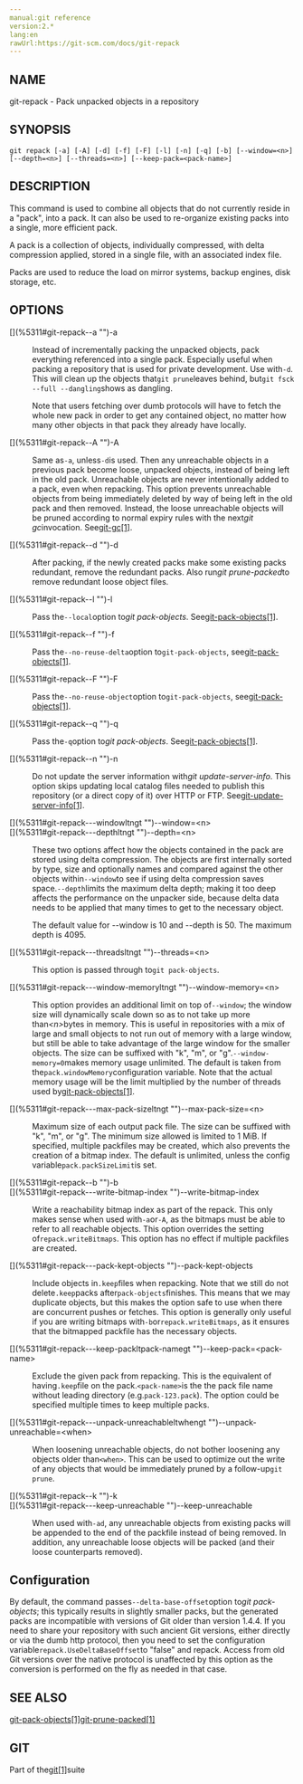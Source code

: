 ```yaml
---
manual:git reference
version:2.*
lang:en
rawUrl:https://git-scm.com/docs/git-repack
---
```



## [](%5311#_name "")NAME<a name="_name"></a>


git-repack - Pack unpacked objects in a repository





## [](%5311#_synopsis "")SYNOPSIS<a name="_synopsis"></a>

```
git repack [-a] [-A] [-d] [-f] [-F] [-l] [-n] [-q] [-b] [--window=<n>] [--depth=<n>] [--threads=<n>] [--keep-pack=<pack-name>]
```




## [](%5311#_description "")DESCRIPTION<a name="_description"></a>


This command is used to combine all objects that do not currently reside in a &quot;pack&quot;, into a pack. It can also be used to re-organize existing packs into a single, more efficient pack.




A pack is a collection of objects, individually compressed, with delta compression applied, stored in a single file, with an associated index file.




Packs are used to reduce the load on mirror systems, backup engines, disk storage, etc.





## [](%5311#_options "")OPTIONS<a name="_options"></a>
<dl><dt id='git-repack--a'>[](%5311#git-repack--a "")-a</dt><dd>

Instead of incrementally packing the unpacked objects, pack everything referenced into a single pack. Especially useful when packing a repository that is used for private development. Use with`-d`. This will clean up the objects that`git prune`leaves behind, but`git fsck --full --dangling`shows as dangling.



Note that users fetching over dumb protocols will have to fetch the whole new pack in order to get any contained object, no matter how many other objects in that pack they already have locally.


</dd><dt id='git-repack--A'>[](%5311#git-repack--A "")-A</dt><dd>

Same as`-a`, unless`-d`is used. Then any unreachable objects in a previous pack become loose, unpacked objects, instead of being left in the old pack. Unreachable objects are never intentionally added to a pack, even when repacking. This option prevents unreachable objects from being immediately deleted by way of being left in the old pack and then removed. Instead, the loose unreachable objects will be pruned according to normal expiry rules with the next<em>git gc</em>invocation. See[git-gc[1]](%2298  "").

</dd><dt id='git-repack--d'>[](%5311#git-repack--d "")-d</dt><dd>

After packing, if the newly created packs make some existing packs redundant, remove the redundant packs. Also run<em>git prune-packed</em>to remove redundant loose object files.

</dd><dt id='git-repack--l'>[](%5311#git-repack--l "")-l</dt><dd>

Pass the`--local`option to<em>git pack-objects</em>. See[git-pack-objects[1]](%5380  "").

</dd><dt id='git-repack--f'>[](%5311#git-repack--f "")-f</dt><dd>

Pass the`--no-reuse-delta`option to`git-pack-objects`, see[git-pack-objects[1]](%5380  "").

</dd><dt id='git-repack--F'>[](%5311#git-repack--F "")-F</dt><dd>

Pass the`--no-reuse-object`option to`git-pack-objects`, see[git-pack-objects[1]](%5380  "").

</dd><dt id='git-repack--q'>[](%5311#git-repack--q "")-q</dt><dd>

Pass the`-q`option to<em>git pack-objects</em>. See[git-pack-objects[1]](%5380  "").

</dd><dt id='git-repack--n'>[](%5311#git-repack--n "")-n</dt><dd>

Do not update the server information with<em>git update-server-info</em>. This option skips updating local catalog files needed to publish this repository (or a direct copy of it) over HTTP or FTP. See[git-update-server-info[1]](%2306  "").

</dd><dt id='git-repack---windowltngt'>[](%5311#git-repack---windowltngt "")--window=&lt;n&gt;</dt><dt id='git-repack---depthltngt'>[](%5311#git-repack---depthltngt "")--depth=&lt;n&gt;</dt><dd>

These two options affect how the objects contained in the pack are stored using delta compression. The objects are first internally sorted by type, size and optionally names and compared against the other objects within`--window`to see if using delta compression saves space.`--depth`limits the maximum delta depth; making it too deep affects the performance on the unpacker side, because delta data needs to be applied that many times to get to the necessary object.



The default value for --window is 10 and --depth is 50. The maximum depth is 4095.


</dd><dt id='git-repack---threadsltngt'>[](%5311#git-repack---threadsltngt "")--threads=&lt;n&gt;</dt><dd>

This option is passed through to`git pack-objects`.

</dd><dt id='git-repack---window-memoryltngt'>[](%5311#git-repack---window-memoryltngt "")--window-memory=&lt;n&gt;</dt><dd>

This option provides an additional limit on top of`--window`; the window size will dynamically scale down so as to not take up more than<em>&lt;n&gt;</em>bytes in memory. This is useful in repositories with a mix of large and small objects to not run out of memory with a large window, but still be able to take advantage of the large window for the smaller objects. The size can be suffixed with &quot;k&quot;, &quot;m&quot;, or &quot;g&quot;.`--window-memory=0`makes memory usage unlimited. The default is taken from the`pack.windowMemory`configuration variable. Note that the actual memory usage will be the limit multiplied by the number of threads used by[git-pack-objects[1]](%5380  "").

</dd><dt id='git-repack---max-pack-sizeltngt'>[](%5311#git-repack---max-pack-sizeltngt "")--max-pack-size=&lt;n&gt;</dt><dd>

Maximum size of each output pack file. The size can be suffixed with &quot;k&quot;, &quot;m&quot;, or &quot;g&quot;. The minimum size allowed is limited to 1 MiB. If specified, multiple packfiles may be created, which also prevents the creation of a bitmap index. The default is unlimited, unless the config variable`pack.packSizeLimit`is set.

</dd><dt id='git-repack--b'>[](%5311#git-repack--b "")-b</dt><dt id='git-repack---write-bitmap-index'>[](%5311#git-repack---write-bitmap-index "")--write-bitmap-index</dt><dd>

Write a reachability bitmap index as part of the repack. This only makes sense when used with`-a`or`-A`, as the bitmaps must be able to refer to all reachable objects. This option overrides the setting of`repack.writeBitmaps`. This option has no effect if multiple packfiles are created.

</dd><dt id='git-repack---pack-kept-objects'>[](%5311#git-repack---pack-kept-objects "")--pack-kept-objects</dt><dd>

Include objects in`.keep`files when repacking. Note that we still do not delete`.keep`packs after`pack-objects`finishes. This means that we may duplicate objects, but this makes the option safe to use when there are concurrent pushes or fetches. This option is generally only useful if you are writing bitmaps with`-b`or`repack.writeBitmaps`, as it ensures that the bitmapped packfile has the necessary objects.

</dd><dt id='git-repack---keep-packltpack-namegt'>[](%5311#git-repack---keep-packltpack-namegt "")--keep-pack=&lt;pack-name&gt;</dt><dd>

Exclude the given pack from repacking. This is the equivalent of having`.keep`file on the pack.`<pack-name>`is the the pack file name without leading directory (e.g.`pack-123.pack`). The option could be specified multiple times to keep multiple packs.

</dd><dt id='git-repack---unpack-unreachableltwhengt'>[](%5311#git-repack---unpack-unreachableltwhengt "")--unpack-unreachable=&lt;when&gt;</dt><dd>

When loosening unreachable objects, do not bother loosening any objects older than`<when>`. This can be used to optimize out the write of any objects that would be immediately pruned by a follow-up`git prune`.

</dd><dt id='git-repack--k'>[](%5311#git-repack--k "")-k</dt><dt id='git-repack---keep-unreachable'>[](%5311#git-repack---keep-unreachable "")--keep-unreachable</dt><dd>

When used with`-ad`, any unreachable objects from existing packs will be appended to the end of the packfile instead of being removed. In addition, any unreachable loose objects will be packed (and their loose counterparts removed).

</dd></dl>



## [](%5311#_configuration "")Configuration<a name="_configuration"></a>


By default, the command passes`--delta-base-offset`option to<em>git pack-objects</em>; this typically results in slightly smaller packs, but the generated packs are incompatible with versions of Git older than version 1.4.4. If you need to share your repository with such ancient Git versions, either directly or via the dumb http protocol, then you need to set the configuration variable`repack.UseDeltaBaseOffset`to &quot;false&quot; and repack. Access from old Git versions over the native protocol is unaffected by this option as the conversion is performed on the fly as needed in that case.





## [](%5311#_see_also "")SEE ALSO<a name="_see_also"></a>


[git-pack-objects[1]](%5380  "")[git-prune-packed[1]](%5382  "")





## [](%5311#_git "")GIT<a name="_git"></a>


Part of the[git[1]](%2248  "")suite





